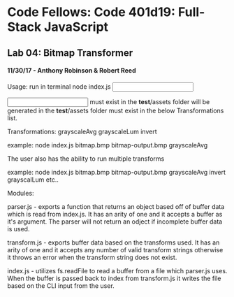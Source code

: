 # Code Fellows: Code 401d19: Full-Stack JavaScript
## Lab 04: Bitmap Transformer
#### 11/30/17 - Anthony Robinson & Robert Reed


Usage: run in terminal node index.js <input file name> <desired output file name> <transformation>

<input file name> must exist in the __test__/assets folder
<desired output file name> will be generated in the __test__/assets folder
<transformation> must exist in the below Transformations list.

Transformations:
grayscaleAvg
grayscaleLum
invert

example: node index.js bitmap.bmp bitmap-output.bmp grayscaleAvg

The user also has the ability to run multiple transforms

example: node index.js bitmap.bmp bitmap-output.bmp grayscaleAvg invert grayscalLum etc..

Modules:

parser.js - exports a function that returns an object based off of buffer data which is read from index.js.
  It has an arity of one and it accepts a buffer as it's argument. The parser will not return an odject if
  incomplete buffer data is used.

transform.js - exports buffer data based on the transforms used. It has an arity of one and it accepts any
  number of valid transform strings otherwise it throws an error when the transform string does not exist.

index.js - utilizes fs.readFile to read a buffer from a file which parser.js uses. When the buffer is
  passed back to index from transform.js it writes the file based on the CLI input from the user.
